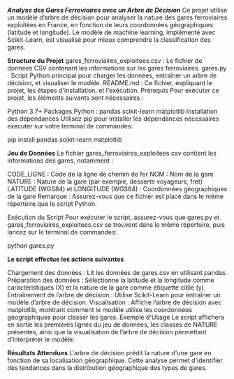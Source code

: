 ***Analyse des Gares Ferroviaires avec un Arbre de Décision***
Ce projet utilise un modèle d’arbre de décision pour analyser la nature des gares ferroviaires exploitées en France, en fonction de leurs coordonnées géographiques (latitude et longitude). Le modèle de machine learning, implémenté avec Scikit-Learn, est visualisé pour mieux comprendre la classification des gares.

**Structure du Projet**
gares_ferroviaires_exploitees.csv : Le fichier de données CSV contenant les informations sur les gares ferroviaires.
gares.py : Script Python principal pour charger les données, entraîner un arbre de décision, et visualiser le modèle.
README.md : Ce fichier, expliquant le projet, les étapes d'installation, et l'exécution.
Prérequis
Pour exécuter ce projet, les éléments suivants sont nécessaires :

Python 3.7+
Packages Python :
pandas
scikit-learn
matplotlib
Installation des dépendances
Utilisez pip pour installer les dépendances nécessaires executer sur votre terminal de commandes:

pip install pandas scikit-learn matplotlib

**Jeu de Données**
Le fichier gares_ferroviaires_exploitees.csv contient les informations des gares, notamment :

CODE_LIGNE : Code de la ligne de chemin de fer
NOM : Nom de la gare
NATURE : Nature de la gare (par exemple, desserte voyageurs, fret)
LATITUDE (WGS84) et LONGITUDE (WGS84) : Coordonnées géographiques de la gare
Remarque : Assurez-vous que ce fichier est placé dans le même répertoire que le script Python.

Exécution du Script
Pour exécuter le script, assurez-vous que gares.py et gares_ferroviaires_exploitees.csv se trouvent dans le même répertoire, puis lancez sur le terminal de commandes:

python gares.py

**Le script effectue les actions suivantes**

Chargement des données : Lit les données de gares.csv en utilisant pandas.
Préparation des données : Sélectionne la latitude et la longitude comme caractéristiques (X) et la nature de la gare comme étiquette cible (y).
Entraînement de l’arbre de décision : Utilise Scikit-Learn pour entraîner un modèle d’arbre de décision.
Visualisation : Affiche l’arbre de décision avec matplotlib, montrant comment le modèle utilise les coordonnées géographiques pour classer les gares.
Exemple d'Usage
Le script affichera en sortie les premières lignes du jeu de données, les classes de NATURE présentes, ainsi que la visualisation de l’arbre de décision permettant d’interpréter le modèle.

**Résultats Attendues**
L'arbre de décision prédit la nature d'une gare en fonction de sa localisation géographique. Cette analyse permet d'identifier des tendances dans la distribution géographique des types de gares.